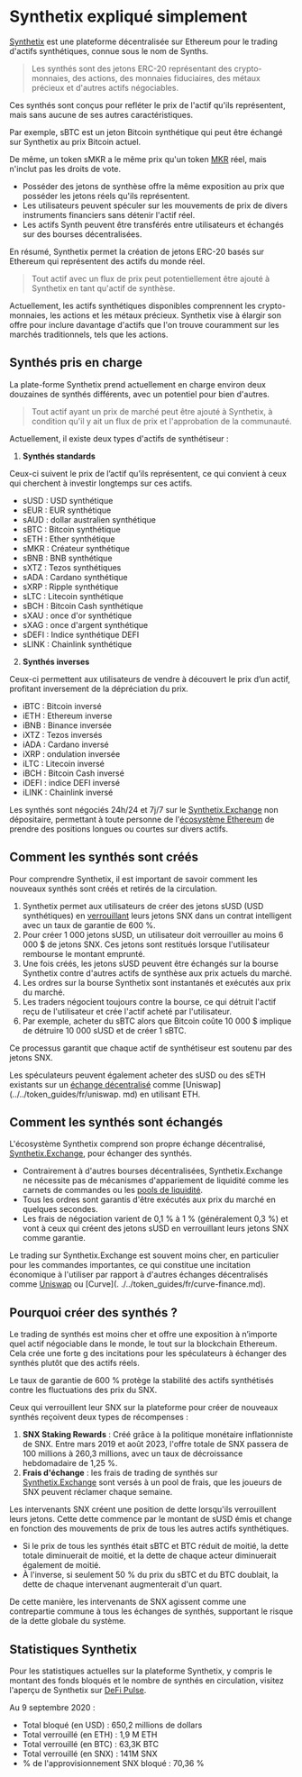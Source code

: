 # Synthetix expliqué simplement

[Synthetix](https://synthetix.io/) est une plateforme décentralisée sur Ethereum pour le trading d'actifs synthétiques, connue sous le nom de Synths.

> Les synthés sont des jetons ERC-20 représentant des crypto-monnaies, des actions, des monnaies fiduciaires, des métaux précieux et d'autres actifs négociables.

Ces synthés sont conçus pour refléter le prix de l'actif qu'ils représentent, mais sans aucune de ses autres caractéristiques.

Par exemple, sBTC est un jeton Bitcoin synthétique qui peut être échangé sur Synthetix au prix Bitcoin actuel.

De même, un token sMKR a le même prix qu'un token [MKR](../../token_guides/fr/makerdao.md) réel, mais n'inclut pas les droits de vote.

- Posséder des jetons de synthèse offre la même exposition au prix que posséder les jetons réels qu'ils représentent.
- Les utilisateurs peuvent spéculer sur les mouvements de prix de divers instruments financiers sans détenir l'actif réel.
- Les actifs Synth peuvent être transférés entre utilisateurs et échangés sur des bourses décentralisées.

En résumé, Synthetix permet la création de jetons ERC-20 basés sur Ethereum qui représentent des actifs du monde réel.

> Tout actif avec un flux de prix peut potentiellement être ajouté à Synthetix en tant qu'actif de synthèse.

Actuellement, les actifs synthétiques disponibles comprennent les crypto-monnaies, les actions et les métaux précieux. Synthetix vise à élargir son offre pour inclure davantage d'actifs que l'on trouve couramment sur les marchés traditionnels, tels que les actions.

## Synthés pris en charge

La plate-forme Synthetix prend actuellement en charge environ deux douzaines de synthés différents, avec un potentiel pour bien d'autres.

> Tout actif ayant un prix de marché peut être ajouté à Synthetix, à condition qu'il y ait un flux de prix et l'approbation de la communauté.

Actuellement, il existe deux types d'actifs de synthétiseur :

1. **Synthés standards**

 Ceux-ci suivent le prix de l’actif qu’ils représentent, ce qui convient à ceux qui cherchent à investir longtemps sur ces actifs.
 - sUSD : USD synthétique
 - sEUR : EUR synthétique
 - sAUD : dollar australien synthétique
 - sBTC : Bitcoin synthétique
 - sETH : Ether synthétique
 - sMKR : Créateur synthétique
 - sBNB : BNB synthétique
 - sXTZ : Tezos synthétiques
 - sADA : Cardano synthétique
 - sXRP : Ripple synthétique
 - sLTC : Litecoin synthétique
 - sBCH : Bitcoin Cash synthétique
 - sXAU : once d'or synthétique
 - sXAG : once d'argent synthétique
 - sDEFI : Indice synthétique DEFI
 - sLINK : Chainlink synthétique

2. **Synthés inverses**

 Ceux-ci permettent aux utilisateurs de vendre à découvert le prix d’un actif, profitant inversement de la dépréciation du prix.
 - iBTC : Bitcoin inversé
 - iETH : Ethereum inverse
 - iBNB : Binance inversée
 - iXTZ : Tezos inversés
 - iADA : Cardano inversé
 - iXRP : ondulation inversée
 - iLTC : Litecoin inversé
 - iBCH : Bitcoin Cash inversé
 - iDEFI : indice DEFI inversé
 - iLINK : Chainlink inversé

Les synthés sont négociés 24h/24 et 7j/7 sur le [Synthetix.Exchange](https://synthetix.exchange) non dépositaire, permettant à toute personne de l'[écosystème Ethereum](../../token_guides/fr/ethereum.md) de prendre des positions longues ou courtes sur divers actifs.

## Comment les synthés sont créés

Pour comprendre Synthetix, il est important de savoir comment les nouveaux synthés sont créés et retirés de la circulation.

1. Synthetix permet aux utilisateurs de créer des jetons sUSD (USD synthétiques) en [verrouillant](https://mintr.synthetix.io/) leurs jetons SNX dans un contrat intelligent avec un taux de garantie de 600 %.
2. Pour créer 1 000 jetons sUSD, un utilisateur doit verrouiller au moins 6 000 $ de jetons SNX. Ces jetons sont restitués lorsque l'utilisateur rembourse le montant emprunté.
3. Une fois créés, les jetons sUSD peuvent être échangés sur la bourse Synthetix contre d'autres actifs de synthèse aux prix actuels du marché.
4. Les ordres sur la bourse Synthetix sont instantanés et exécutés aux prix du marché.
5. Les traders négocient toujours contre la bourse, ce qui détruit l'actif reçu de l'utilisateur et crée l'actif acheté par l'utilisateur.
6. Par exemple, acheter du sBTC alors que Bitcoin coûte 10 000 $ implique de détruire 10 000 sUSD et de créer 1 sBTC.

Ce processus garantit que chaque actif de synthétiseur est soutenu par des jetons SNX.

Les spéculateurs peuvent également acheter des sUSD ou des sETH existants sur un [échange décentralisé](../../defi/fr/3-decentralized-exchanges.md) comme [Uniswap](../../token_guides/fr/uniswap. md) en utilisant ETH.

## Comment les synthés sont échangés

L'écosystème Synthetix comprend son propre échange décentralisé, [Synthetix.Exchange](https://synthetix.exchange), pour échanger des synthés.

- Contrairement à d'autres bourses décentralisées, Synthetix.Exchange ne nécessite pas de mécanismes d'appariement de liquidité comme les carnets de commandes ou les [pools de liquidité](../../defi/fr/3-decentralized-exchanges.md).
- Tous les ordres sont garantis d'être exécutés aux prix du marché en quelques secondes.
- Les frais de négociation varient de 0,1 % à 1 % (généralement 0,3 %) et vont à ceux qui créent des jetons sUSD en verrouillant leurs jetons SNX comme garantie.

Le trading sur Synthetix.Exchange est souvent moins cher, en particulier pour les commandes importantes, ce qui constitue une incitation économique à l'utiliser par rapport à d'autres échanges décentralisés comme [Uniswap](../../token_guides/fr/uniswap.md) ou [Curve](. ./../token_guides/fr/curve-finance.md).

## Pourquoi créer des synthés ?

Le trading de synthés est moins cher et offre une exposition à n’importe quel actif négociable dans le monde, le tout sur la blockchain Ethereum. Cela crée une forte g des incitations pour les spéculateurs à échanger des synthés plutôt que des actifs réels.

Le taux de garantie de 600 % protège la stabilité des actifs synthétisés contre les fluctuations des prix du SNX.

Ceux qui verrouillent leur SNX sur la plateforme pour créer de nouveaux synthés reçoivent deux types de récompenses :
1. **SNX Staking Rewards** : Créé grâce à la politique monétaire inflationniste de SNX. Entre mars 2019 et août 2023, l'offre totale de SNX passera de 100 millions à 260,3 millions, avec un taux de décroissance hebdomadaire de 1,25 %.
2. **Frais d'échange** : les frais de trading de synthés sur [Synthetix.Exchange](https://synthetix.exchange/#/) sont versés à un pool de frais, que les joueurs de SNX peuvent réclamer chaque semaine.

Les intervenants SNX créent une position de dette lorsqu'ils verrouillent leurs jetons. Cette dette commence par le montant de sUSD émis et change en fonction des mouvements de prix de tous les autres actifs synthétiques.

- Si le prix de tous les synthés était sBTC et BTC réduit de moitié, la dette totale diminuerait de moitié, et la dette de chaque acteur diminuerait également de moitié.
- À l'inverse, si seulement 50 % du prix du sBTC et du BTC doublait, la dette de chaque intervenant augmenterait d'un quart.

De cette manière, les intervenants de SNX agissent comme une contrepartie commune à tous les échanges de synthés, supportant le risque de la dette globale du système.

## Statistiques Synthetix

Pour les statistiques actuelles sur la plateforme Synthetix, y compris le montant des fonds bloqués et le nombre de synthés en circulation, visitez l'aperçu de Synthetix sur [DeFi Pulse](https://dashboard.synthetix.io).

Au 9 septembre 2020 :
- Total bloqué (en USD) : 650,2 millions de dollars
- Total verrouillé (en ETH) : 1,9 M ETH
- Total verrouillé (en BTC) : 63,3K BTC
- Total verrouillé (en SNX) : 141M SNX
- % de l'approvisionnement SNX bloqué : 70,36 %